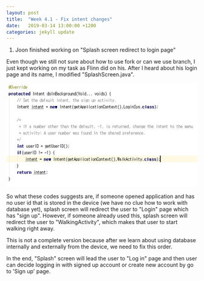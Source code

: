 ```yaml
---
layout: post
title:  "Week 4.1 - Fix intent changes"
date:   2019-03-14 13:00:00 +1200
categories: jekyll update
---
```

1. Joon finished working on "Splash screen redirect to login page"

Even though we still not sure about how to use fork or can we use branch, I just kept working on my task as Flinn did on his. After I heard about his login page and its name, I modified "SplashScreen.java".

![March_14_1](/assets/img/March_14_1.JPG)

So what these codes suggests are, if someone opened application and has no user id that is stored in the device (we have no clue how to work with database yet), splash screen will redirect the user to "Login" page which has "sign up". However, if someone already used this, splash screen will redirect the user to "WalkingActivity", which makes that user to start walking right away.<br>

This is not a complete version because after we learn about using database internally and externally from the device, we need to fix this order.<br>

In the end, "Splash" screen will lead the user to "Log in" page and then user can decide logging in with signed up account or create new account by go to 'Sign up' page.